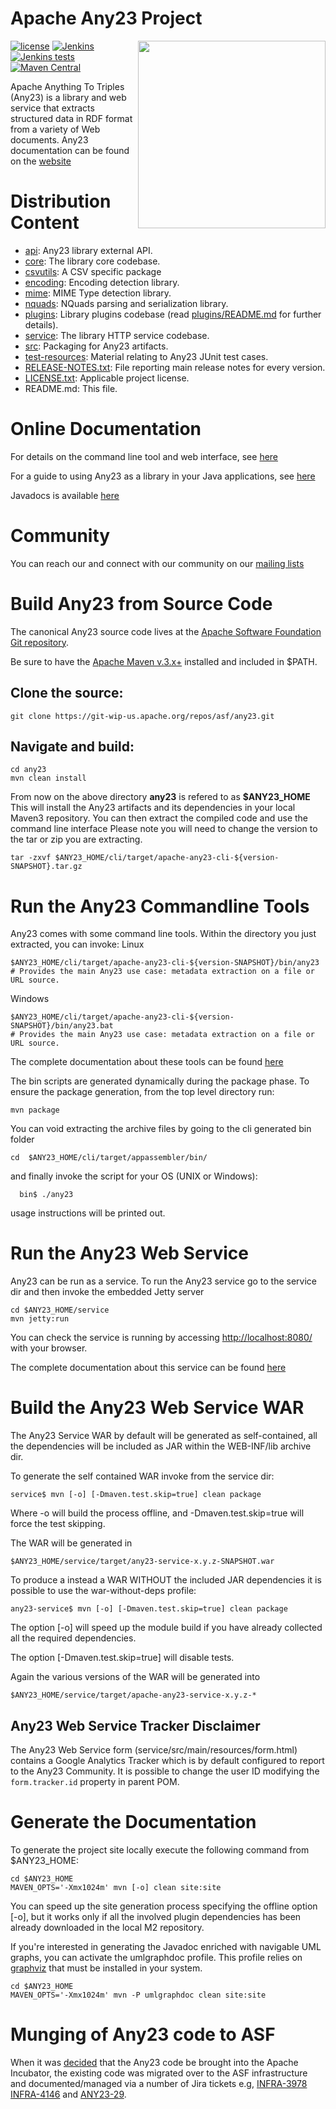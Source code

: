 # Apache Any23 Project

<img src="http://any23.apache.org/images/logo-any23.png" align="right" width="300" />

[![license](https://img.shields.io/github/license/apache/any23.svg?maxAge=2592000?style=plastic)](http://www.apache.org/licenses/LICENSE-2.0)
[![Jenkins](https://img.shields.io/jenkins/s/https/builds.apache.org/Any23-trunk.svg?maxAge=2592000?style=plastic)](https://builds.apache.org/job/Any23-trunk/)
[![Jenkins tests](https://img.shields.io/jenkins/t/https/builds.apache.org/Any23-trunk.svg?maxAge=2592000?style=plastic)](https://builds.apache.org/job/Any23-trunk)
[![Maven Central](https://img.shields.io/maven-central/v/org.apache.any23/any23.svg?maxAge=2592000?style=plastic)](http://search.maven.org/#search|ga|1|g%3A%22org.apache.any23%22)

Apache Anything To Triples (Any23) is a library and web service that extracts
structured data in RDF format from a variety of Web documents.
Any23 documentation can be found on the [website](http://any23.apache.org)

# Distribution Content

 * [api](https://github.com/apache/any23/tree/master/api): Any23 library external API.
 * [core](https://github.com/apache/any23/tree/master/core): The library core codebase.
 * [csvutils](https://github.com/apache/any23/tree/master/csvutils): A CSV specific package
 * [encoding](https://github.com/apache/any23/tree/master/encoding): Encoding detection library.
 * [mime](https://github.com/apache/any23/tree/master/mime): MIME Type detection library.
 * [nquads](https://github.com/apache/any23/tree/master/nquads): NQuads parsing and serialization library.
 * [plugins](https://github.com/apache/any23/tree/master/plugins): Library plugins codebase (read [plugins/README.md](https://github.com/apache/any23/blob/master/plugins/README.md) for further details).
 * [service](https://github.com/apache/any23/tree/master/service): The library HTTP service codebase.
 * [src](https://github.com/apache/any23/tree/master/src): Packaging for Any23 artifacts.
 * [test-resources](https://github.com/apache/any23/tree/master/test-resources): Material relating to Any23 JUnit test cases.
 * [RELEASE-NOTES.txt](https://github.com/apache/any23/blob/master/RELEASE-NOTES.txt): File reporting main release notes for every version.
 * [LICENSE.txt](https://github.com/apache/any23/blob/master/LICENSE.txt): Applicable project license.
 * README.md: This file.

# Online Documentation

For details on the command line tool and web interface, see [here](http://any23.apache.org/getting-started.html)

For a guide to using Any23 as a library in your Java applications, see [here](http://any23.apache.org/developers.html)

Javadocs is available [here](http://any23.apache.org/apidocs/)

# Community

You can reach our and connect with our community on our [mailing lists](http://any23.apache.org/mail-lists.html)

# Build Any23 from Source Code

The canonical Any23 source code lives at the [Apache Software Foundation Git repository](https://git-wip-us.apache.org/repos/asf/any23.git).

Be sure to have the [Apache Maven v.3.x+](http://maven.apache.org/) installed and included in $PATH.

## Clone the source:
```
git clone https://git-wip-us.apache.org/repos/asf/any23.git
```
## Navigate and build:
```
cd any23
mvn clean install
```
From now on the above directory **any23** is refered to as **$ANY23_HOME**
This will install the Any23 artifacts and its dependencies in your 
local Maven3 repository.
You can then extract the compiled code and use the command line interface
Please note you will need to change the version to the tar or zip you are extracting.
```
tar -zxvf $ANY23_HOME/cli/target/apache-any23-cli-${version-SNAPSHOT}.tar.gz
```
# Run the Any23 Commandline Tools

Any23 comes with some command line tools. Within the directory you just extracted, you can invoke:
Linux
```  
$ANY23_HOME/cli/target/apache-any23-cli-${version-SNAPSHOT}/bin/any23       
# Provides the main Any23 use case: metadata extraction on a file or URL source.
```
Windows
```
$ANY23_HOME/cli/target/apache-any23-cli-${version-SNAPSHOT}/bin/any23.bat      
# Provides the main Any23 use case: metadata extraction on a file or URL source.
```
The complete documentation about these tools can be found [here](http://any23.apache.org/getting-started.html)

The bin scripts are generated dynamically during the package phase.
To ensure the package generation, from the top level directory run:
```
mvn package
```
You can void extracting the archive files by going to the cli generated bin folder
```
cd  $ANY23_HOME/cli/target/appassembler/bin/
```
and finally invoke the script for your OS (UNIX or Windows):
```
  bin$ ./any23
```
usage instructions will be printed out.

# Run the Any23 Web Service

Any23 can be run as a service. 
To run the Any23 service go to the service dir
and then invoke the embedded Jetty server
```
cd $ANY23_HOME/service
mvn jetty:run
```
You can check the service is running by accessing [http://localhost:8080/](http://localhost:8080/) with your browser.

The complete documentation about this service can be found [here](http://any23.apache.org/getting-started.html)

# Build the Any23 Web Service WAR

The Any23 Service WAR by default will be generated as self-contained, all the dependencies will be included as JAR within the WEB-INF/lib archive dir.

To generate the self contained WAR invoke from the service dir:
```
service$ mvn [-o] [-Dmaven.test.skip=true] clean package
```
Where -o will build the process offline, and -Dmaven.test.skip=true
will force the test skipping.

The WAR will be generated in
```
$ANY23_HOME/service/target/any23-service-x.y.z-SNAPSHOT.war
```
To produce a instead a WAR WITHOUT the included JAR dependencies it is possible to use
the war-without-deps profile:
```
any23-service$ mvn [-o] [-Dmaven.test.skip=true] clean package
```
The option [-o] will speed up the module build if you have already
collected all the required dependencies.

The option [-Dmaven.test.skip=true] will disable tests.

Again the various versions of the WAR will be generated into
```
$ANY23_HOME/service/target/apache-any23-service-x.y.z-*
```

## Any23 Web Service Tracker Disclaimer

The Any23 Web Service form (service/src/main/resources/form.html) contains a Google Analytics Tracker which is
by default configured to report to the Any23 Community. It is possible to change the user ID modifying the
```form.tracker.id``` property in parent POM.

# Generate the Documentation

To generate the project site locally execute the following command from $ANY23_HOME:
```
cd $ANY23_HOME
MAVEN_OPTS='-Xmx1024m' mvn [-o] clean site:site
```
You can speed up the site generation process specifying the offline option [-o],
but it works only if all the involved plugin dependencies has been already downloaded
in the local M2 repository.

If you're interested in generating the Javadoc enriched with navigable UML graphs, you can activate
the umlgraphdoc profile. This profile relies on [graphviz](http://www.graphviz.org/) that must be 
installed in your system.
```
cd $ANY23_HOME
MAVEN_OPTS='-Xmx1024m' mvn -P umlgraphdoc clean site:site
```

# Munging of Any23 code to ASF

When it was [decided](http://wiki.apache.org/incubator/Any23Proposal) that the Any23 code be brought into the Apache Incubator, the existing code was migrated over to the ASF infrastructure and documented/managed via a number of Jira tickets e.g, [INFRA-3978](https://issues.apache.org/jira/browse/INFRA-3978) [INFRA-4146](https://issues.apache.org/jira/browse/INFRA-4146) and [ANY23-29](https://issues.apache.org/jira/browse/ANY23-29).

